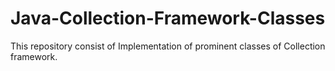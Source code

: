# Java-Collection-Framework-Classes
This repository consist of Implementation of prominent classes of Collection framework. 
